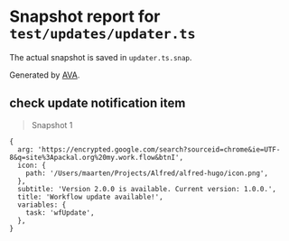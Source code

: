 # Snapshot report for `test/updates/updater.ts`

The actual snapshot is saved in `updater.ts.snap`.

Generated by [AVA](https://ava.li).

## check update notification item

> Snapshot 1

    {
      arg: 'https://encrypted.google.com/search?sourceid=chrome&ie=UTF-8&q=site%3Apackal.org%20my.work.flow&btnI',
      icon: {
        path: '/Users/maarten/Projects/Alfred/alfred-hugo/icon.png',
      },
      subtitle: 'Version 2.0.0 is available. Current version: 1.0.0.',
      title: 'Workflow update available!',
      variables: {
        task: 'wfUpdate',
      },
    }
